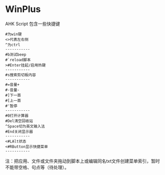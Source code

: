# WinPlus
AHK Script
包含一些快捷键
```
#为win键
<>代表左右侧
^为ctrl
-----------
#b测试beep
#`reload脚本
>#Enter挂起/启用热键
-----------
#s搜索剪切板内容
-----------
#=音量+
#-音量-
#]下一首
#[上一首
#'暂停
-----------
#0打开计算器
#Del清空回收站
^Space切为英文输入法
#End关闭显示器
-----------
<#LAlt状态
<#RButton显示快捷菜单
-----------
```
注：把应用、文件或文件夹拖动到脚本上或编辑同名txt文件创建菜单索引，暂时不能带空格、句点等（待处理）。

